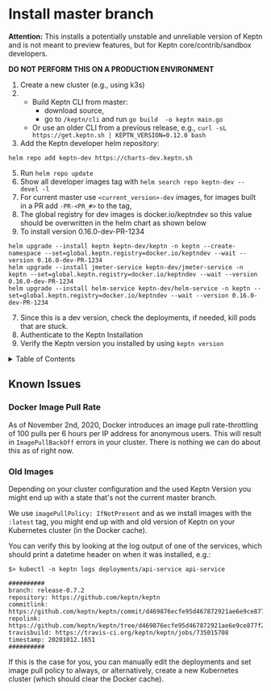 # Install master branch

**Attention:** This installs a potentially unstable and unreliable version of Keptn and is not meant to preview features, but for Keptn core/contrib/sandbox developers.

**DO NOT PERFORM THIS ON A PRODUCTION ENVIRONMENT**

1. Create a new cluster (e.g., using k3s)
2. - Build Keptn CLI from master:
      - download source, 
      - go to `/keptn/cli` and run `go build  -o keptn main.go`
   - Or use an older CLI from a previous release, e.g., `curl -sL https://get.keptn.sh | KEPTN_VERSION=0.12.0 bash`
4. Add the Keptn developer helm repository:
```
helm repo add keptn-dev https://charts-dev.keptn.sh
```
5. Run `helm repo update`
6. Show all developer images tag with `helm search repo keptn-dev --devel -l `
7. For current master use `<current_version>-dev` images, for images built in a PR add `-PR-<PR_#>` to the tag,
8. The global registry for dev images is docker.io/keptndev so this value should be overwritten in the helm chart as shown below
9. To install version 0.16.0-dev-PR-1234
``` 
helm upgrade --install keptn keptn-dev/keptn -n keptn --create-namespace --set=global.keptn.registry=docker.io/keptndev --wait --version 0.16.0-dev-PR-1234
helm upgrade --install jmeter-service keptn-dev/jmeter-service -n keptn --set=global.keptn.registry=docker.io/keptndev --wait --version 0.16.0-dev-PR-1234
helm upgrade --install helm-service keptn-dev/helm-service -n keptn --set=global.keptn.registry=docker.io/keptndev --wait --version 0.16.0-dev-PR-1234

```
7. Since this is a dev version, check the deployments, if needed, kill pods that are stuck.
8. Authenticate to the Keptn Installation
9. Verify the Keptn version you installed by using `keptn version`


<details>
<summary>Table of Contents</summary>

<!-- toc -->

- [Install master branch](#install-master-branch)
  - [Known Issues](#known-issues)
    - [Docker Image Pull Rate](#docker-image-pull-rate)
    - [Old Images](#old-images)

<!-- tocstop -->

</details>

## Known Issues

### Docker Image Pull Rate
As of November 2nd, 2020, Docker introduces an image pull rate-throttling of 100 pulls per 6 hours per IP address for anonymous users.
This will result in `ImagePullBackOff` errors in your cluster. There is nothing we can do about this as of right now.

### Old Images
Depending on your cluster configuration and the used Keptn Version you might end up with a state that's not the current master branch.

We use `imagePullPolicy: IfNotPresent` and as we install images with the `:latest` tag, you might end up with and old version of Keptn on your Kubernetes cluster (in the Docker cache).

You can verify this by looking at the log output of one of the services, which should print a datetime header on when it was installed, e.g.:
```
$> kubectl -n keptn logs deployments/api-service api-service

##########
branch: release-0.7.2
repository: https://github.com/keptn/keptn
commitlink: https://github.com/keptn/keptn/commit/d469876ecfe95d467872921ae6e9ce877f2ccca6
repolink: https://github.com/keptn/keptn/tree/d469876ecfe95d467872921ae6e9ce877f2ccca6
travisbuild: https://travis-ci.org/keptn/keptn/jobs/735015708
timestamp: 20201012.1651
##########

```

If this is the case for you, you can manually edit the deployments and set image pull policy to always, or alternatively, create a new Kubernetes cluster (which should clear the Docker cache).
